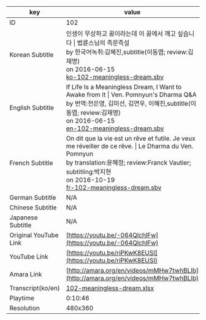 |  key  |  value  |
|-------|---------|
| ID            | 102 |
| Korean Subtitle | 인생이 무상하고 꿈이라는데 이 꿈에서 깨고 싶습니다 \| 법륜스님의 즉문즉설<br>by 한국어녹취:김혜진,subtitle(이동엽; review:김재명)<br>on 2016-06-15<br>[ko-102-meaningless-dream.sbv](https://github.com/jungtosociety/dharma-qna/raw/master/sub/102/ko-102-meaningless-dream.sbv)<br>|
| English Subtitle | If Life Is a Meaningless Dream, I Want to Awake from It \| Ven. Pomnyun's Dharma Q&A<br>by 번역:전은영, 김미선, 김연우, 이혜진,subtitle(이동엽; review:김재명)<br>on 2016-06-15<br>[en-102-meaningless-dream.sbv](https://github.com/jungtosociety/dharma-qna/raw/master/sub/102/en-102-meaningless-dream.sbv)<br>|
| French Subtitle | On dit que la vie est un rêve et futile. Je veux me réveiller de ce rêve. \| Le Dharma du Ven. Pomnyun<br>by translation:윤혜정; review:Franck Vautier; subtitling:박지현<br>on 2016-10-19<br>[fr-102-meaningless-dream.sbv](https://github.com/jungtosociety/dharma-qna/raw/master/sub/102/fr-102-meaningless-dream.sbv)<br>|
| German Subtitle | N/A |
| Chinese Subtitle | N/A |
| Japanese Subtitle | N/A |
| Original YouTube Link  | [https://youtu.be/-064QlchlFw](https://youtu.be/-064QlchlFw) |
| YouTube Link  | [https://youtu.be/riPKwK8EUSI](https://youtu.be/riPKwK8EUSI) |
| Amara Link    | [http://amara.org/en/videos/mMHw7twhBLlb](http://amara.org/en/videos/mMHw7twhBLlb) |
| Transcript(ko/en) | [102-meaningless-dream.xlsx](https://github.com/jungtosociety/dharma-qna/raw/master/sub/102/102-meaningless-dream.xlsx) |
| Playtime | 0:10:46 |
| Resolution | 480x360|
